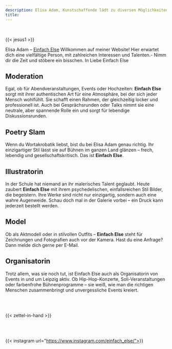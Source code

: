 ```yaml
---
description: Elisa Adam, Kunstschaffende lädt zu diversen Möglichkeiten ein.
title:
---
```


<br>

{{< jesus1 >}}

Elisa Adam – [Einfach Else](https://www.instagram.com/einfach_else/) Willkommen auf meiner Website!
Hier erwartet dich eine vielfältige Person, mit zahlreichen Interessen und Talenten.- Nimm dir die Zeit und stöbere ein bisschen.
In Liebe Einfach Else


## Moderation
Egal, ob für Abendveranstaltungen, Events oder Hochzeiten:
**Einfach Else** sorgt mit ihrer authentischen Art für eine Atmosphäre, bei der sich jeder Mensch wohlfühlt.
Sie schafft einen Rahmen, der gleichzeitig locker und professionell ist.
Auch bei Gesprächsrunden oder Talks nimmt sie eine neutrale, aber spannende Rolle ein und sorgt für lebendige Diskussionsrunden.

## Poetry Slam
Wenn du Wortakrobatik liebst, bist du bei Elisa Adam genau richtig.
Ihr einzigartiger Stil lässt sie auf Bühnen im ganzen Land glänzen – frech, lebendig und gesellschaftskritisch.
Das ist **Einfach Else**.

## Illustratorin
In der Schule hat niemand an ihr malerisches Talent geglaubt.
Heute zaubert **Einfach Else** mit ihrem psychedelischen, einfallsreichen Stil Bilder, die begeistern.
Ihre Werke sind nicht nur einzigartig, sondern auch eine wahre Augenweide.
Schau doch mal in der Galerie vorbei – ein Druck kann jederzeit bestellt werden.

## Model
Ob als Aktmodell oder in stilvollen Outfits – **Einfach Else** steht für Zeichnungen und Fotografien auch vor der Kamera.
Hast du eine Anfrage? Dann melde dich gerne per E-Mail.

## Organisatorin
Trotz allem, was sie noch tut, ist Einfach Else auch als Organisatorin von Events in und um Leipzig aktiv.
Ob Hip-Hop-Konzerte, Soli-Veranstaltungen oder farbenfrohe Bühnenprogramme – sie weiß, wie man die richtigen Menschen zusammenbringt und unvergessliche Events kreiert.


</br>
</br>


{{< zettel-in-hand >}}

</br>
</br>

{{< instagram url="https://www.instagram.com/einfach_else/">}}
